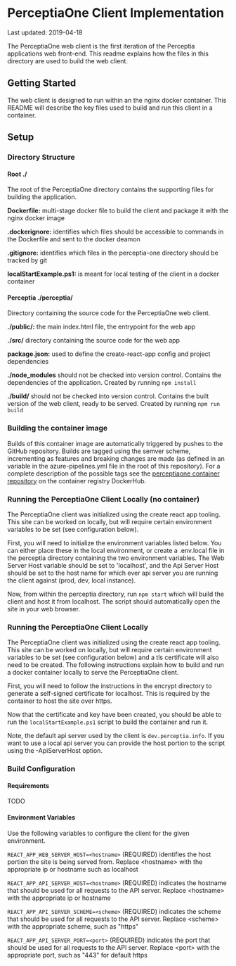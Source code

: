 # PerceptiaOne Client Implementation

Last updated: 2019-04-18

The PerceptiaOne web client is the first iteration of the Perceptia applications web front-end. This readme explains how the files in this directory are used to build the web client.

## Getting Started

The web client is designed to run within an the nginx docker container. This README will describe the key files used to build and run this client in a container.

## Setup

### Directory Structure

#### Root ./

The root of the PerceptiaOne directory contains the supporting files for building the application.

**Dockerfile:** multi-stage docker file to build the client and package it with the nginx docker image

**.dockerignore:** identifies which files should be accessible to commands in the Dockerfile and sent to the docker deamon

**.gitignore:** identifies which files in the perceptia-one directory should be tracked by git

**localStartExample.ps1:** is meant for local testing of the client in a docker container

#### Perceptia ./perceptia/

 Directory containing the source code for the PerceptiaOne web client.

**./public/:** the main index.html file, the entrypoint for the web app

**./src/** directory containing the source code for the web app

**package.json:** used to define the create-react-app config and project dependencies

**./node_modules** should not be checked into version control. Contains the dependencies of the application. Created by running `npm install`

**./build/** should not be checked into version control. Contains the built version of the web client, ready to be served. Created by running `npm run build`

### Building the container image

Builds of this container image are automatically triggered by pushes to the GitHub repository.
Builds are tagged using the semver scheme, incrementing as features and breaking changes are made (as defined in an variable in the azure-pipelines.yml file in the root of this repository). For a complete description of the possible tags see the [perceptiaone container repository](https://hub.docker.com/r/uwthalesians/perceptiaone) on the container registry DockerHub.

### Running the PerceptiaOne Client Locally (no container)

The PerceptiaOne client was initialized using the create react app tooling. This site can be worked on locally, but will require certain environment variables to be set (see configuration below).

First, you will need to initialize the environment variables listed below. You can either place these in the local environment, or create a .env.local file in the perceptia directory containing the two environment variables. The Web Server Host variable should be set to 'localhost', and the Api Server Host should be set to the host name for which ever api server you are running the client against (prod, dev, local instance).

Now, from within the perceptia directory, run `npm start` which will build the client and host it from localhost. The script should automatically open the site in your web browser.

### Running the PerceptiaOne Client Locally

The PerceptiaOne client was initialized using the create react app tooling. This site can be worked on locally, but will require certain environment variables to be set (see configuration below) and a tls certificate will also need to be created. The following instructions explain how to build and run a docker container locally to serve the PerceptiaOne client.

First, you will need to follow the instructions in the encrypt directory to generate a self-signed certificate for localhost. This is required by the container to host the site over https.

Now that the certificate and key have been created, you should be able to run the `localStartExample.ps1` script to build the container and run it.

Note, the default api server used by the client is `dev.perceptia.info`. If you want to use a local api server you can provide the host portion to the script using the -ApiServerHost option.

### Build Configuration

#### Requirements

 TODO

#### Environment Variables

Use the following variables to configure the client for the given environment.

`REACT_APP_WEB_SERVER_HOST=<hostname>` (REQUIRED) identifies the host portion the site is being served from. Replace \<hostname\> with the appropriate ip or hostname such as localhost

`REACT_APP_API_SERVER_HOST=<hostname>` (REQUIRED) indicates the hostname that should be used for all requests to the API server. Replace \<hostname\> with the appropriate ip or hostname

`REACT_APP_API_SERVER_SCHEME=<scheme>` (REQUIRED) indicates the scheme that should be used for all requests to the API server. Replace \<scheme\> with the appropriate scheme, such as "https"

`REACT_APP_API_SERVER_PORT=<port>` (REQUIRED) indicates the port that should be used for all requests to the API server. Replace \<port\> with the appropriate port, such as "443" for default https
